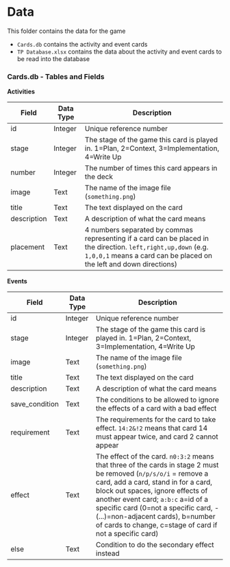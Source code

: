 # Data

This folder contains the data for the game
- `Cards.db` contains the activity and event cards
- `TP Database.xlsx` contains the data about the activity and event cards to be read into the database


### Cards.db - Tables and Fields
**Activities**

| Field | Data Type | Description |
|-|-|-|
| id | Integer | Unique reference number |
| stage | Integer | The stage of the game this card is played in. 1=Plan, 2=Context, 3=Implementation, 4=Write Up |
| number | Integer | The number of times this card appears in the deck |
| image | Text | The name of the image file (`something.png`) |
| title | Text | The text displayed on the card |
| description | Text | A description of what the card means |
| placement | Text | 4 numbers separated by commas representing if a card can be placed in the direction. `left,right,up,down` (e.g. `1,0,0,1` means a card can be placed on the left and down directions)|



**Events**

| Field | Data Type | Description |
|-|-|-|
| id | Integer | Unique reference number |
| stage | Integer | The stage of the game this card is played in. 1=Plan, 2=Context, 3=Implementation, 4=Write Up |
| image | Text | The name of the image file (`something.png`) |
| title | Text | The text displayed on the card |
| description | Text | A description of what the card means |
| save_condition | Text | The conditions to be allowed to ignore the effects of a card with a bad effect |
| requirement | Text | The requirements for the card to take effect. `14:2&!2` means that card 14 must appear twice, and card 2 cannot appear |
| effect | Text | The effect of the card. `n0:3:2` means that three of the cards in stage 2 must be removed (`n/p/s/o/i` = remove a card, add a card, stand in for a card, block out spaces, ignore effects of another event card; `a:b:c` a=id of a specific card (0=not a specific card, -(...)=non-adjacent cards), b=number of cards to change, c=stage of card if not a specific card) |
| else | Text | Condition to do the secondary effect instead |
